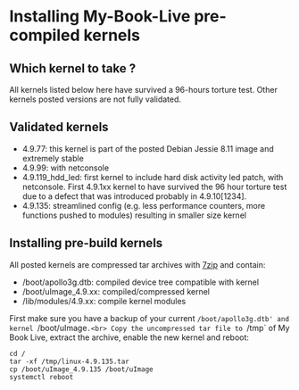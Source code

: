 # Installing My-Book-Live pre-compiled kernels

## Which kernel to take ? ##

All kernels listed below here have survived a 96-hours torture test.  Other kernels posted versions are not fully validated.

## Validated kernels ##
* 4.9.77: this kernel is part of the posted Debian Jessie 8.11 image and extremely stable
* 4.9.99: with netconsole
* 4.9.119_hdd_led: first kernel to include hard disk activity led patch, with netconsole. First 4.9.1xx kernel to have survived the 96 hour torture test due to a defect that was introduced probably in 4.9.10[1234]. 
* 4.9.135: streamlined config (e.g. less performance counters, more functions pushed to modules) resulting in smaller size kernel

## Installing pre-build kernels ##
All posted kernels are compressed tar archives with [7zip](https://www.7-zip.org/) and contain:
* /boot/apollo3g.dtb:  compiled device tree compatible with kernel
* /boot/uImage_4.9.xx: compiled/compressed kernel
* /lib/modules/4.9.xx: compile kernel modules

First make sure you have a backup of your current `/boot/apollo3g.dtb' and kernel `/boot/uImage`.<br>
Copy the uncompressed tar file to `/tmp` of My Book Live, extract the archive, enable the new kernel and reboot:<br>
```
cd /
tar -xf /tmp/linux-4.9.135.tar
cp /boot/uImage_4.9.135 /boot/uImage
systemctl reboot
```
